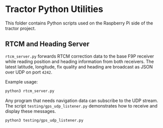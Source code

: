 # Tractor Python Utilities

This folder contains Python scripts used on the Raspberry Pi side of the
tractor project.

## RTCM and Heading Server

`rtcm_server.py` forwards RTCM correction data to the base F9P receiver while
reading position and heading information from both receivers.  The latest
latitude, longitude, fix quality and heading are broadcast as JSON over UDP on
port `4242`.

Example usage:

```bash
python3 rtcm_server.py
```

Any program that needs navigation data can subscribe to the UDP stream.  The
script `testing/gps_udp_listener.py` demonstrates how to receive and display
these messages.

```bash
python3 testing/gps_udp_listener.py
```
